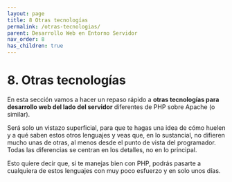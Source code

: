 ```yaml
---
layout: page
title: 8 Otras tecnologías
permalink: /otras-tecnologias/
parent: Desarrollo Web en Entorno Servidor
nav_order: 8
has_children: true
---
```

# 8. Otras tecnologías

En esta sección vamos a hacer un repaso rápido a **otras tecnologías para desarrollo web del lado del servidor** diferentes de PHP sobre Apache (o similar).

Será solo un vistazo superficial, para que te hagas una idea de cómo huelen y a qué saben estos otros lenguajes y veas que, en lo sustancial, no difieren mucho unas de otras, al menos desde el punto de vista del programador. Todas las diferencias se centran en los detalles, no en lo principal.

Esto quiere decir que, si te manejas bien con PHP, podrás pasarte a cualquiera de estos lenguajes con muy poco esfuerzo y en solo unos días.
